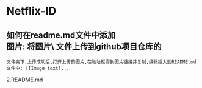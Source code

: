# Netflix-ID    
## 如何在readme.md文件中添加<br>图片: 将图片\   文件上传到github项目仓库的  
    文件夹下,上传成功后,打开上传的图片,在地址栏得到图片链接并复制,编辑插入到README.md文件中: ![Image text]...
2.README.md
